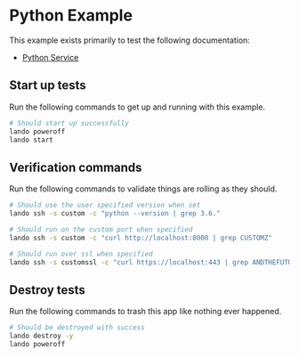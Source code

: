 Python Example
==============

This example exists primarily to test the following documentation:

* [Python Service](https://docs.devwithlando.io/tutorials/python.html)

Start up tests
--------------

Run the following commands to get up and running with this example.

```bash
# Should start up successfully
lando poweroff
lando start
```

Verification commands
---------------------

Run the following commands to validate things are rolling as they should.

```bash
# Should use the user specified version when set
lando ssh -s custom -c "python --version | grep 3.6."

# Should run on the custom port when specified
lando ssh -s custom -c "curl http://localhost:8000 | grep CUSTOMZ"

# Should run over ssl when specified
lando ssh -s customssl -c "curl https://localhost:443 | grep ANDTHEFUTURETO"
```

Destroy tests
-------------

Run the following commands to trash this app like nothing ever happened.

```bash
# Should be destroyed with success
lando destroy -y
lando poweroff
```
